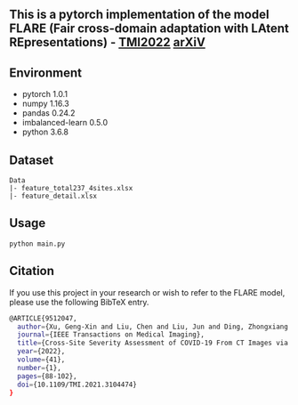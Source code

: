 ## This is a pytorch implementation of the model FLARE (Fair cross-domain adaptation with LAtent REpresentations) - [TMI2022](https://ieeexplore.ieee.org/abstract/document/9512047/) [arXiV](https://arxiv.org/abs/2109.03478)

## Environment
- pytorch 1.0.1
- numpy 1.16.3
- pandas 0.24.2
- imbalanced-learn 0.5.0
- python 3.6.8

## Dataset

```
Data
|- feature_total237_4sites.xlsx
|- feature_detail.xlsx
```

## Usage

`python main.py`

## Citation

If you use this project in your research or wish to refer to the FLARE model, please use the following BibTeX entry.

```bash
@ARTICLE{9512047,
  author={Xu, Geng-Xin and Liu, Chen and Liu, Jun and Ding, Zhongxiang and Shi, Feng and Guo, Man and Zhao, Wei and Li, Xiaoming and Wei, Ying and Gao, Yaozong and Ren, Chuan-Xian and Shen, Dinggang},
  journal={IEEE Transactions on Medical Imaging},
  title={Cross-Site Severity Assessment of COVID-19 From CT Images via Domain Adaptation},
  year={2022},
  volume={41},
  number={1},
  pages={88-102},
  doi={10.1109/TMI.2021.3104474}
}
```

